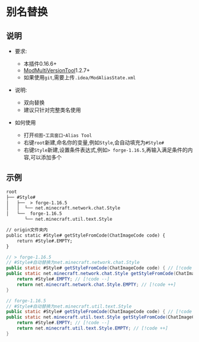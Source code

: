 # 别名替换

## 说明
- 要求:
    - 本插件0.16.6+
    - [ModMultiVersionTool](https://github.com/kitUIN/ModMultiVersionTool)1.2.7+
    - 如果使用`git`,需要上传`.idea/ModAliasState.xml`

- 说明:
    - 双向替换
    - 建议只针对完整类名使用
 


- 如何使用
    - 打开`视图`-`工具窗口`-`Alias Tool`
    - 右键`root`新建,命名你的变量,例如`Style`,会自动填充为`#Style#`
    - 右键`Style`新建,设置条件表达式,例如`> forge-1.16.5`,再输入满足条件的内容,可以添加多个

## 示例

```txt
root                
├── #Style#               
│   ├──  > forge-1.16.5 
│   │  └── net.minecraft.network.chat.Style           
│   └──  forge-1.16.5    
       └── net.minecraft.util.text.Style     
```

```txt
// origin文件夹内
public static #Style# getStyleFromCode(ChatImageCode code) {
    return #Style#.EMPTY;
}
```

```java
// > forge-1.16.5 
// #Style#自动替换为net.minecraft.network.chat.Style
public static #Style# getStyleFromCode(ChatImageCode code) { // [!code --]
public static net.minecraft.network.chat.Style getStyleFromCode(ChatImageCode code) { // [!code ++]
    return #Style#.EMPTY; // [!code --]
    return net.minecraft.network.chat.Style.EMPTY; // [!code ++]
}
```

```java
// forge-1.16.5
// #Style#自动替换为net.minecraft.util.text.Style
public static #Style# getStyleFromCode(ChatImageCode code) { // [!code --]
public static net.minecraft.util.text.Style getStyleFromCode(ChatImageCode code) { // [!code ++]
    return #Style#.EMPTY; // [!code --]
    return net.minecraft.util.text.Style.EMPTY; // [!code ++]
}
```